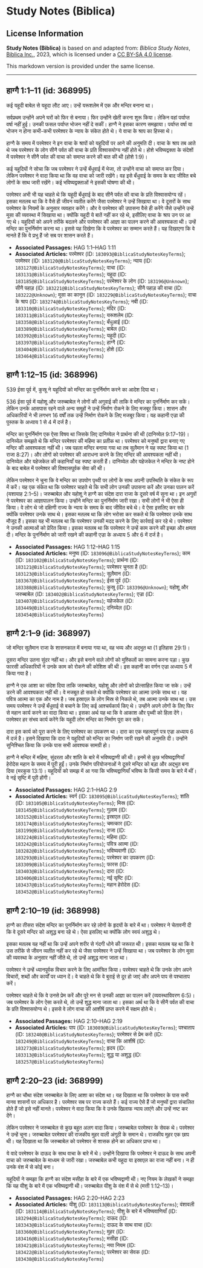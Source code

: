# Study Notes (Biblica)

## License Information

**Study Notes (Biblica)** is based on and adapted from: _Biblica Study Notes_, [Biblica Inc.](https://www.biblica.com/), 2023, which is licensed under a [CC BY-SA 4.0 license](https://creativecommons.org/licenses/by-sa/4.0/legalcode.en).

This markdown version is provided under the same license.



--------------------------------

## हाग्गै 1:1–11 (id: 368995)

कई यहूदी बाबेल से यहूदा लौट आए। उन्हें यरूशलेम में एक और मन्दिर बनाना था।

सर्वप्रथम उन्होंने अपने घरों को फिर से बनाया। फिर उन्होंने खेती करना शुरू किया। लेकिन वहां पर्याप्त वर्षा नहीं हुई। उनकी फसल पर्याप्त भोजन नहीं दे सकीं। हाग्गै ने इसका कारण समझाया। पर्याप्त वर्षा या भोजन न होना कभी\-कभी परमेश्वर के न्याय के संकेत होते थे। ये वाचा के श्राप का हिस्सा थे।

हाग्गै के समय में परमेश्वर ने इन वाचा के श्रापों को यहूदियों पर आने की अनुमति दी। वाचा के श्राप तब आते थे जब परमेश्वर के लोग सीनै पर्वत की वाचा के प्रति विश्वासयोग्य नहीं होते थे। होशे भविष्यद्वक्ता के संदेशों में परमेश्वर ने सीनै पर्वत की वाचा को समाप्त करने की बात की थी (होशे 1:9\)।

कई यहूदियों ने सोचा कि जब परमेश्वर ने उन्हें बँधुवाई में भेजा, तो उन्होंने वाचा को समाप्त कर दिया। लेकिन परमेश्वर ने वादा किया था कि वह वाचा को जारी रखेंगे। वह इसे बँधुवाई के समय के बाद जीवित बचे लोगों के साथ जारी रखेंगे। कई भविष्यद्वक्ताओं ने इसकी घोषणा की थी।

परमेश्वर अभी भी यह चाहते थे कि यहूदी बँधुवाई के बाद सीनै पर्वत की वाचा के प्रति विश्वासयोग्य रहें। इसका मतलब था कि वे वैसे ही जीवन व्यतीत करेंगे जैसा परमेश्वर ने उन्हें सिखाया था। वे दूसरों के साथ परमेश्वर के नियमों के अनुसार व्यवहार करेंगे। और वे परमेश्वर की उपासना वैसे ही करेंगे जैसे उन्होंने उन्हें मूसा की व्यवस्था में सिखाया था। क्योंकि यहूदी ये बातें नहीं कर रहे थे, इसीलिए वाचा के श्राप उन पर आ गए थे। यहूदियों को अपने तरीके बदलने और परमेश्वर की आज्ञा का पालन करने की आवश्यकता थी। उन्हें मन्दिर का पुनर्निर्माण करना था। इससे यह दिखेगा कि वे परमेश्वर का सम्मान करते हैं। यह दिखाएगा कि वे मानते हैं कि वे प्रभु हैं जो सब पर शासन करते हैं।

* **Associated Passages:** HAG 1:1–HAG 1:11
* **Associated Articles:** परमेश्वर (ID: `183093@BiblicaStudyNotesKeyTerms`); परमेश्वर (ID: `183120@BiblicaStudyNotesKeyTerms`); न्याय  (ID: `183127@BiblicaStudyNotesKeyTerms`); वाचा (ID: `183131@BiblicaStudyNotesKeyTerms`); यहूदा (ID: `183185@BiblicaStudyNotesKeyTerms`); परमेश्वर के लोग  (ID: `183196@Unknown`); सीनै पहाड़ (ID: `183221@BiblicaStudyNotesKeyTerms`); सीनै पहाड़ की वाचा (ID: `183222@Unknown`); मूसा का कानून (ID: `183229@BiblicaStudyNotesKeyTerms`); वाचा के श्राप (ID: `183274@BiblicaStudyNotesKeyTerms`); नबी (ID: `183310@BiblicaStudyNotesKeyTerms`); मंदिर (ID: `183311@BiblicaStudyNotesKeyTerms`); यरूशलेम (ID: `183358@BiblicaStudyNotesKeyTerms`); बँधुआई  (ID: `183389@BiblicaStudyNotesKeyTerms`); बाबेल  (ID: `183392@BiblicaStudyNotesKeyTerms`); यहूदी (ID: `183397@BiblicaStudyNotesKeyTerms`); हाग्गै (ID: `183404@BiblicaStudyNotesKeyTerms`); होशे (ID: `183464@BiblicaStudyNotesKeyTerms`)

## हाग्गै 1:12–15 (id: 368996)

539 ईसा पूर्व में, कुस्रू ने यहूदियों को मन्दिर का पुनर्निर्माण करने का आदेश दिया था।

536 ईसा पूर्व में यहोशू और जरुब्बाबेल ने लोगों की अगुवाई की ताकि वे मन्दिर का पुनर्निर्माण कर सकें। लेकिन उनके आसपास रहने वाले अन्य समूहों ने उन्हें निर्माण रोकने के लिए मजबूर किया। शासन और अधिकारियों ने भी लगभग 16 वर्षों तक उन्हें निर्माण रोकने के लिए मजबूर किया। यह कहानी एज्रा की पुस्तक के अध्याय 1 से 4 में दर्ज है।

मन्दिर का पुनर्निर्माण एक ऐसा विषय था जिसके लिए दानिय्येल ने प्रार्थना की थी (दानिय्येल 9:17–19\)। दानिय्येल समझते थे कि मन्दिर परमेश्वर की महिमा का प्रतीक था। परमेश्वर को मनुष्यों द्वारा बनाए गए मन्दिर की आवश्यकता नहीं थी। जब पहला मन्दिर बनाया गया था तब सुलैमान ने यह स्पष्ट किया था (1 राजा 8:27\)। और लोगों को परमेश्वर की आराधना करने के लिए मन्दिर की आवश्यकता नहीं थी। दानिय्येल और यहेजकेल की कहानियाँ यह स्पष्ट करती हैं। दानिय्येल और यहेजकेल ने मन्दिर के नष्ट होने के बाद बाबेल में परमेश्वर की विश्वासपूर्वक सेवा की थी।

लेकिन परमेश्वर ने चुना कि वे मन्दिर का उपयोग पृथ्वी पर लोगों के साथ अपनी उपस्थिति के संकेत के रूप में करें। यह एक संकेत था कि परमेश्वर चाहते थे कि सभी लोग उनकी उपासना करें और उनका पालन करें (यशायाह 2:1–5\)। जरुब्बाबेल और यहोशू ने हाग्गै का संदेश दारा राजा के दूसरे वर्ष में सुना था। इन अगुवों ने परमेश्वर का आज्ञापालन किया। उन्होंने मन्दिर का पुनर्निर्माण जारी रखा। सभी लोगों ने भी ऐसा ही किया। वे लोग थे जो दक्षिणी राज्य के न्याय के समय के बाद जीवित बचे थे। वे ऐसा इसलिए कर सके क्योंकि परमेश्वर उनके साथ थे। इसका मतलब था कि लोग भरोसा कर सकते थे कि परमेश्वर उनके साथ मौजूद हैं। इसका यह भी मतलब था कि परमेश्वर उनकी मदद करने के लिए कार्रवाई कर रहे थे। परमेश्वर ने उनकी आत्माओं को प्रेरित किया। इसका मतलब था कि परमेश्वर ने उन्हें काम करने की इच्छा और क्षमता दी। मन्दिर के पुनर्निर्माण को जारी रखने की कहानी एज्रा के अध्याय 5 और 6 में दर्ज है।

* **Associated Passages:** HAG 1:12–HAG 1:15
* **Associated Articles:** मनुष्य (ID: `183096@BiblicaStudyNotesKeyTerms`); काम (ID: `183102@BiblicaStudyNotesKeyTerms`); प्रार्थना (ID: `183121@BiblicaStudyNotesKeyTerms`); परमेश्वर चुनता है (ID: `183123@BiblicaStudyNotesKeyTerms`); सुलैमान (ID: `183367@BiblicaStudyNotesKeyTerms`); ईसा पूर्व (ID: `183388@BiblicaStudyNotesKeyTerms`); कुस्रू (ID: `183396@Unknown`); यहोशू और जरुब्बाबेल (ID: `183402@BiblicaStudyNotesKeyTerms`); एज्रा  (ID: `183407@BiblicaStudyNotesKeyTerms`); यहेजकेल (ID: `183449@BiblicaStudyNotesKeyTerms`); दनिय्येल (ID: `183454@BiblicaStudyNotesKeyTerms`)

## हाग्गै 2:1–9 (id: 368997)

जो मन्दिर सुलैमान राजा के शासनकाल में बनाया गया था, वह भव्य और अद्भुत था (1 इतिहास 29:1\)।

दूसरा मन्दिर उतना सुंदर नहीं था। और इसे बनाने वाले लोगों को मुश्किलों का सामना करना पड़ा। कुछ फारसी अधिकारियों ने उनके काम को रोकने की कोशिश की थी। इस कहानी का वर्णन एज्रा अध्याय 5 में किया गया है।

हाग्गै ने एक आशा का संदेश दिया ताकि जरुब्बाबेल, यहोशू और लोगों को प्रोत्साहित किया जा सके। उन्हें डरने की आवश्यकता नहीं थी। वे मजबूत हो सकते थे क्योंकि परमेश्वर का आत्मा उनके साथ था। यह पवित्र आत्मा का एक और नाम है। जब इस्राएल के लोग मिस्र से निकले थे, तब आत्मा उनके साथ था। उस समय परमेश्वर ने उन्हें बँधुवाई से बचाने के लिए कई आश्चर्यकार्य किए थे। उन्होंने अपने लोगों के लिए फिर से महान कार्य करने का वादा किया था। इसका अर्थ यह था कि वे आकाश और पृथ्वी को हिला देंगे। परमेश्वर हर संभव कार्य करेंगे कि यहूदी लोग मन्दिर का निर्माण पूरा कर सकें।

दारा इस कार्य को पूरा करने के लिए परमेश्वर का उपकरण था। दारा का एक महत्वपूर्ण पत्र एज्रा अध्याय 6 में दर्ज है। इसने दिखाया कि दारा ने यहूदियों को मन्दिर का निर्माण जारी रखने की अनुमति दी। उन्होंने सुनिश्चित किया कि उनके पास सभी आवश्यक सामग्री हो।

हाग्गै ने मन्दिर में महिमा, सुंदरता और शांति के बारे में भविष्यद्वाणी की थी। इनमें से कुछ भविष्यद्वाणियाँ हेरोदेस महान के समय में पूरी हुईं। उनके निर्माण परियोजनाओं ने दूसरे मन्दिर को बड़ा और अद्भुत बना दिया (मरकुस 13:1\)। यहूदियों को समझ में आ गया कि भविष्यद्वाणियाँ भविष्य के किसी समय के बारे में थीं। वे नई सृष्टि में पूरी होंगी।

* **Associated Passages:** HAG 2:1–HAG 2:9
* **Associated Articles:** स्वर्ग (ID: `183095@BiblicaStudyNotesKeyTerms`); शांति (ID: `183105@BiblicaStudyNotesKeyTerms`); मिस्र (ID: `183145@BiblicaStudyNotesKeyTerms`); गुलाम (ID: `183152@BiblicaStudyNotesKeyTerms`); इस्राएल  (ID: `183174@BiblicaStudyNotesKeyTerms`); चमत्कार (ID: `183199@BiblicaStudyNotesKeyTerms`); राजा (ID: `183224@BiblicaStudyNotesKeyTerms`); महिमा  (ID: `183242@BiblicaStudyNotesKeyTerms`); पवित्र आत्मा (ID: `183282@BiblicaStudyNotesKeyTerms`); भविष्यवाणी (ID: `183293@BiblicaStudyNotesKeyTerms`); परमेश्वर का उपकरण (ID: `183309@BiblicaStudyNotesKeyTerms`); फारस (ID: `183403@BiblicaStudyNotesKeyTerms`); दारा (ID: `183406@BiblicaStudyNotesKeyTerms`); नई सृष्टि (ID: `183437@BiblicaStudyNotesKeyTerms`); महान हेरोदेस  (ID: `183452@BiblicaStudyNotesKeyTerms`)

## हाग्गै 2:10–19 (id: 368998)

हाग्गै का तीसरा संदेश मन्दिर का पुनर्निर्माण कर रहे लोगों के हृदयों के बारे में था। परमेश्वर ने चेतावनी दी कि वे दूसरे मन्दिर को अशुद्ध बना रहे थे। ऐसा इसलिए था क्योंकि लोग स्वयं अशुद्ध थे।

इसका मतलब यह नहीं था कि उन्हें अपने शरीर से गंदगी धोने की जरूरत थी। इसका मतलब यह था कि वे उस तरीके से जीवन व्यतीत नहीं कर रहे थे जैसा परमेश्वर ने उन्हें सिखाया था। जब परमेश्वर के लोग मूसा की व्यवस्था के अनुसार नहीं जीते थे, तो उन्हें अशुद्ध माना जाता था।

परमेश्वर ने उन्हें ध्यानपूर्वक विचार करने के लिए आमंत्रित किया। परमेश्वर चाहते थे कि उनके लोग अपने विचारों, शब्दों और कार्यों पर ध्यान दें। वे चाहते थे कि वे बुराई से दूर हो जाएं और अपने पाप से पश्चाताप करें।

परमेश्वर चाहते थे कि वे उनसे प्रेम करें और पूरे मन से उनकी आज्ञा का पालन करें (व्यवस्थाविवरण 6:5\)। जब परमेश्वर के लोग ऐसा करते थे, तो उन्हें शुद्ध माना जाता था। इसका अर्थ था कि वे सीनै पर्वत की वाचा के प्रति विश्वासयोग्य थे। इससे वे लोग वाचा की आशीषें प्राप्त करने में सक्षम होते थे।

* **Associated Passages:** HAG 2:10–HAG 2:19
* **Associated Articles:** पाप (ID: `183089@BiblicaStudyNotesKeyTerms`); पश्चाताप (ID: `183240@BiblicaStudyNotesKeyTerms`); परमेश्वर से प्रेम करो (ID: `183249@BiblicaStudyNotesKeyTerms`); वाचा कि आशीषें (ID: `183273@BiblicaStudyNotesKeyTerms`); हृदय (ID: `183313@BiblicaStudyNotesKeyTerms`); शुद्ध या अशुद्ध (ID: `183257@BiblicaStudyNotesKeyTerms`)

## हाग्गै 2:20–23 (id: 368999)

हाग्गै का चौथा संदेश जरुब्बाबेल के लिए आशा का संदेश था। यह दिखाता था कि परमेश्वर के पास सभी मानव शासनों पर अधिकार है। परमेश्वर सब पर राज्य करते हैं। कई राज्य ऐसे हैं जो मनुष्यों द्वारा संचालित होते हैं जो इसे नहीं मानते। परमेश्वर ने वादा किया कि वे उनके खिलाफ न्याय लाएंगे और उन्हें नष्ट कर देंगे।

लेकिन परमेश्वर ने जरुब्बाबेल से कुछ बहुत अलग वादा किया। जरुब्बाबेल परमेश्वर के सेवक थे। परमेश्वर ने उन्हें चुना। जरुब्बाबेल परमेश्वर की राजकीय मुहर वाली अंगूठी के समान थे। राजकीय मुहर एक छाप थी। यह दिखाता था कि जरुब्बाबेल को परमेश्वर से शासक होने का अधिकार प्राप्त था।

ये वादे परमेश्वर के दाऊद के साथ वाचा के बारे में थे। उन्होंने दिखाया कि परमेश्वर ने दाऊद के साथ अपनी वाचा को जरुब्बाबेल के माध्यम से जारी रखा। जरुब्बाबेल कभी यहूदा या इस्राएल का राजा नहीं बना। न ही उनके वंश में से कोई बना।

यहूदियों ने समझा कि हाग्गै का संदेश मसीहा के बारे में एक भविष्यद्वाणी थी। नए नियम के लेखकों ने समझा कि यह यीशु के बारे में एक भविष्यद्वाणी थी। जरुब्बाबेल यीशु के वंश में से थे (मत्ती 1:12–13\)।

* **Associated Passages:** HAG 2:20–HAG 2:23
* **Associated Articles:** यीशु  (ID: `183113@BiblicaStudyNotesKeyTerms`); वंशावली  (ID: `183114@BiblicaStudyNotesKeyTerms`); यीशु के बारे में भविष्यवाणियाँ (ID: `183294@BiblicaStudyNotesKeyTerms`); दाऊद (ID: `183343@BiblicaStudyNotesKeyTerms`); दाऊद के साथ वाचा (ID: `183360@BiblicaStudyNotesKeyTerms`); मुहर (ID: `183416@BiblicaStudyNotesKeyTerms`); मसीहा (ID: `183421@BiblicaStudyNotesKeyTerms`); नया नियम (ID: `183422@BiblicaStudyNotesKeyTerms`); परमेश्वर का सेवक (ID: `183438@BiblicaStudyNotesKeyTerms`)

